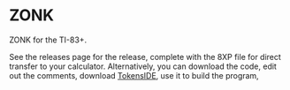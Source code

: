 # ZONK
ZONK for the TI-83+.

See the releases page for the release, complete with the 8XP file for direct transfer to your calculator. Alternatively, you can download the code, edit out the comments, download [TokensIDE](https://www.ticalc.org/archives/files/fileinfo/433/43315.html "ticalc.org"), use it to build the program, 
